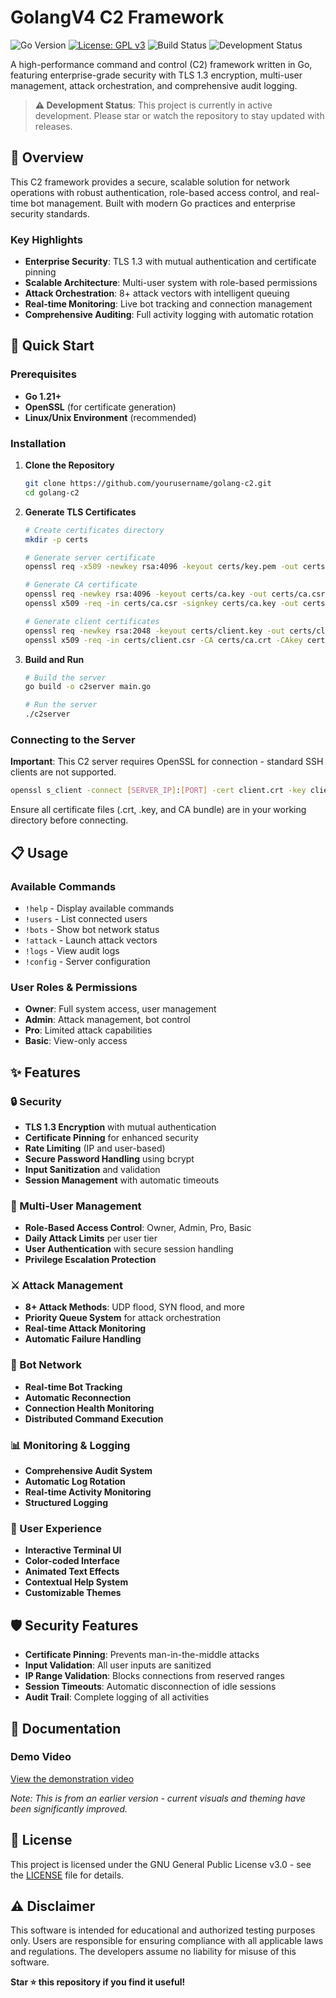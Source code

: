 # GolangV4 C2 Framework

![Go Version](https://img.shields.io/badge/go-1.21+-blue.svg)
[![License: GPL v3](https://img.shields.io/badge/License-GPLv3-blue.svg)](https://www.gnu.org/licenses/gpl-3.0)
![Build Status](https://img.shields.io/badge/build-passing-brightgreen.svg)
![Development Status](https://img.shields.io/badge/status-in%20development-yellow.svg)

A high-performance command and control (C2) framework written in Go, featuring enterprise-grade security with TLS 1.3 encryption, multi-user management, attack orchestration, and comprehensive audit logging.

> **⚠️ Development Status**: This project is currently in active development. Please star or watch the repository to stay updated with releases.

## 🎯 Overview

This C2 framework provides a secure, scalable solution for network operations with robust authentication, role-based access control, and real-time bot management. Built with modern Go practices and enterprise security standards.

### Key Highlights
- **Enterprise Security**: TLS 1.3 with mutual authentication and certificate pinning
- **Scalable Architecture**: Multi-user system with role-based permissions
- **Attack Orchestration**: 8+ attack vectors with intelligent queuing
- **Real-time Monitoring**: Live bot tracking and connection management
- **Comprehensive Auditing**: Full activity logging with automatic rotation
  
## 🚀 Quick Start

### Prerequisites
- **Go 1.21+**
- **OpenSSL** (for certificate generation)
- **Linux/Unix Environment** (recommended)

### Installation

1. **Clone the Repository**
   ```bash
   git clone https://github.com/yourusername/golang-c2.git
   cd golang-c2
   ```

2. **Generate TLS Certificates**
   ```bash
   # Create certificates directory
   mkdir -p certs
   
   # Generate server certificate
   openssl req -x509 -newkey rsa:4096 -keyout certs/key.pem -out certs/cert.pem -days 365 -nodes
   
   # Generate CA certificate
   openssl req -newkey rsa:4096 -keyout certs/ca.key -out certs/ca.csr -nodes
   openssl x509 -req -in certs/ca.csr -signkey certs/ca.key -out certs/ca.crt
   
   # Generate client certificates
   openssl req -newkey rsa:2048 -keyout certs/client.key -out certs/client.csr -nodes
   openssl x509 -req -in certs/client.csr -CA certs/ca.crt -CAkey certs/ca.key -out certs/client.crt -days 365
   ```

3. **Build and Run**
   ```bash
   # Build the server
   go build -o c2server main.go
   
   # Run the server
   ./c2server
   ```

### Connecting to the Server

**Important**: This C2 server requires OpenSSL for connection - standard SSH clients are not supported.

```bash
openssl s_client -connect [SERVER_IP]:[PORT] -cert client.crt -key client.key -CAfile ca.crt
```

Ensure all certificate files (.crt, .key, and CA bundle) are in your working directory before connecting.

## 📋 Usage

### Available Commands
- `!help` - Display available commands
- `!users` - List connected users
- `!bots` - Show bot network status
- `!attack` - Launch attack vectors
- `!logs` - View audit logs
- `!config` - Server configuration

### User Roles & Permissions
- **Owner**: Full system access, user management
- **Admin**: Attack management, bot control
- **Pro**: Limited attack capabilities
- **Basic**: View-only access
  
## ✨ Features

### 🔒 Security
- **TLS 1.3 Encryption** with mutual authentication
- **Certificate Pinning** for enhanced security
- **Rate Limiting** (IP and user-based)
- **Secure Password Handling** using bcrypt
- **Input Sanitization** and validation
- **Session Management** with automatic timeouts

### 👥 Multi-User Management
- **Role-Based Access Control**: Owner, Admin, Pro, Basic
- **Daily Attack Limits** per user tier
- **User Authentication** with secure session handling
- **Privilege Escalation Protection**

### ⚔️ Attack Management
- **8+ Attack Methods**: UDP flood, SYN flood, and more
- **Priority Queue System** for attack orchestration
- **Real-time Attack Monitoring**
- **Automatic Failure Handling**

### 🤖 Bot Network
- **Real-time Bot Tracking**
- **Automatic Reconnection**
- **Connection Health Monitoring**
- **Distributed Command Execution**

### 📊 Monitoring & Logging
- **Comprehensive Audit System**
- **Automatic Log Rotation**
- **Real-time Activity Monitoring**
- **Structured Logging**

### 🎨 User Experience
- **Interactive Terminal UI**
- **Color-coded Interface**
- **Animated Text Effects**
- **Contextual Help System**
- **Customizable Themes**


## 🛡️ Security Features

- **Certificate Pinning**: Prevents man-in-the-middle attacks
- **Input Validation**: All user inputs are sanitized
- **IP Range Validation**: Blocks connections from reserved ranges
- **Session Timeouts**: Automatic disconnection of idle sessions
- **Audit Trail**: Complete logging of all activities

## 📖 Documentation

### Demo Video
[View the demonstration video](https://github.com/user-attachments/assets/d7e4b3d9-75b6-4a4f-95db-f88b376c020f)

*Note: This is from an earlier version - current visuals and theming have been significantly improved.*

## 📄 License

This project is licensed under the GNU General Public License v3.0 - see the [LICENSE](LICENSE) file for details.

## ⚠️ Disclaimer

This software is intended for educational and authorized testing purposes only. Users are responsible for ensuring compliance with all applicable laws and regulations. The developers assume no liability for misuse of this software.



**Star ⭐ this repository if you find it useful!**
